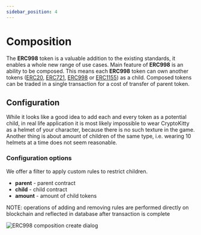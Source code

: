 ```yaml
---
sidebar_position: 4
---
```


# Composition

The **ERC998** token is a valuable addition to the existing standards, it enables a whole new range of use cases.
Main feature of **ERC998** is an ability to be composed. This means each **ERC998** token can own another
tokens ([ERC20](/admin/category/erc20/), [ERC721](/admin/category/erc721/), [ERC998](/admin/category/erc998/)
or [ERC1155](/admin/category/erc1155/)) as a child. Composed tokens can be traded in a single transaction for a cost of
transfer of parent token.

## Configuration

While it looks like a good idea to add each and every token as a potential child, in real life application it is most
likely impossible to wear CryptoKitty as a helmet of your character, because there is no such texture in the game.
Another thing is about amount of children of the same type, i.e. wearing 10 helmets at a time does not seem reasonable.

### Configuration options

We offer a filter to apply custom rules to restrict children.

- **parent** - parent contract
- **child** - child contract
- **amount** - amount of child tokens


NOTE: operations of adding and removing rules are performed directly on blockchain and reflected in database after
transaction is complete

![ERC998 composition create dialog](/img/hierarchy/erc998/erc998_composition_create_dialog.png)
